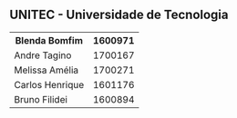 <!DOCTYPE html>
<html>
<body>

<h2>UNITEC - Universidade de Tecnologia</h2>
<table>
  <tr>
    <th>Blenda Bomfim</th>
    <th>1600971</th>
  </tr>
  <tr>
    <td>Andre Tagino</td>
    <td>1700167</td>
  </tr>
  <tr>
    <td>Melissa Amélia </td>
    <td>1700271</td>
  </tr>
  <tr>
    <td>Carlos Henrique</td>
    <td>1601176</td>
  </tr>
  <tr>
    <td>Bruno Filidei</td>
    <td>1600894</td>
  </tr>
</table>
</body>
</html>


